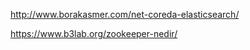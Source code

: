 



http://www.borakasmer.com/net-coreda-elasticsearch/






https://www.b3lab.org/zookeeper-nedir/
